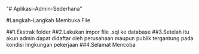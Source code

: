 "# Aplikasi-Admin-Sederhana" 


#Langkah-Langkah Membuka File

##1.Ekstrak folder
##2.Lakukan impor file .sql ke database
##3.Setelah itu akun admin dapat didaftar oleh perusahaan maupun publik tergantung pada kondisi lingkungan pekerjaan
##4.Selamat Mencoba

